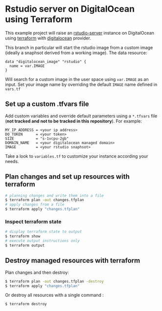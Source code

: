 
Rstudio server on DigitalOcean using Terraform
==============================================

This example project will raise an [rstudio-server](https://marketplace.digitalocean.com/apps/rstudio)
instance on DigitalOcean using [terraform](https://www.terraform.io/)
with [digitalocean](https://registry.terraform.io/providers/digitalocean/digitalocean/latest/docs)
provider.

This branch in particular will start the rstudio image from a custom image (ideally
a snaphsot derived from a working image). The data resource:

```
data "digitalocean_image" "rstudio" {
  name = var.IMAGE
}
```

Will search for a custom image in the user space using `var.IMAGE` as an input. Set
your image name by overriding the default `IMAGE` name defined in `vars.tf`

## Set up a custom .tfvars file

Add custom variables and override default parameters using a `*.tfvars` file
(**not tracked and not to be tracked in this repository**). For example:

```
MY_IP_ADDRESS = <your ip address>
DO_TOKEN      = <your token>
SIZE          = "s-1vcpu-2gb"
DOMAIN_NAME   = <your digitalocean managed domain>
IMAGE         = <your rstudio snaphsot>
```

Take a look to `variables.tf` to customize your instance according your needs.

## Plan changes and set up resources with terraform

```bash
# planning changes and write them into a file
$ terraform plan -out changes.tfplan
# apply changes from a file
$ terraform apply "changes.tfplan"
```

### Inspect terraform state

```bash
# display terraform state to output
$ terraform show
# execute output instructions only
$ terraform output
```

## Destroy managed resources with terraform

Plan changes and then destroy:

```bash
$ terraform plan -out changes.tfplan -destroy
$ terraform apply "changes.tfplan"
```

Or destroy all resources with a single command :

```bash
$ terraform destroy
```
